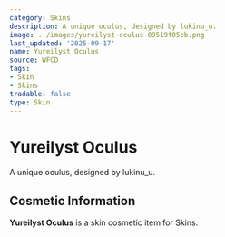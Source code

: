 ```yaml
---
category: Skins
description: A unique oculus, designed by lukinu_u.
image: ../images/yureilyst-oculus-09519f05eb.png
last_updated: '2025-09-17'
name: Yureilyst Oculus
source: WFCD
tags:
- Skin
- Skins
tradable: false
type: Skin
---
```


# Yureilyst Oculus

A unique oculus, designed by lukinu_u.

## Cosmetic Information

**Yureilyst Oculus** is a skin cosmetic item for Skins.


